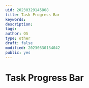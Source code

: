 ```yaml
---
uid: 20230329145808
title: Task Progress Bar
keywords: 
description: 
tags: 
author: OS
type: other
draft: false
modified: 20230330134042
public: yes
---
```


# Task Progress Bar